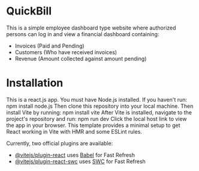 # QuickBill

This is a simple employee dashboard type website where authorized persons can log in and view a financial dashboard containing:
- Invoices (Paid and Pending) 
- Customers (Who have received invoices)
- Revenue (Amount collected against amount pending)

<h1>Installation</h1>
This is a react.js app. You must have Node.js installed. If you haven't run:
    npm install node.js
Then clone this repository into your local machine. Then install Vite by running:
    npm install vite
After Vite is installed, navigate to the project's repository and run:
    npm run dev
Click the local host link to view the app in your browser.
This template provides a minimal setup to get React working in Vite with HMR and some ESLint rules.

Currently, two official plugins are available:

- [@vitejs/plugin-react](https://github.com/vitejs/vite-plugin-react/blob/main/packages/plugin-react/README.md) uses [Babel](https://babeljs.io/) for Fast Refresh
- [@vitejs/plugin-react-swc](https://github.com/vitejs/vite-plugin-react-swc) uses [SWC](https://swc.rs/) for Fast Refresh
